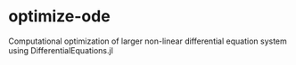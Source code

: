 # optimize-ode
Computational optimization of  larger non-linear differential equation system using DifferentialEquations.jl
